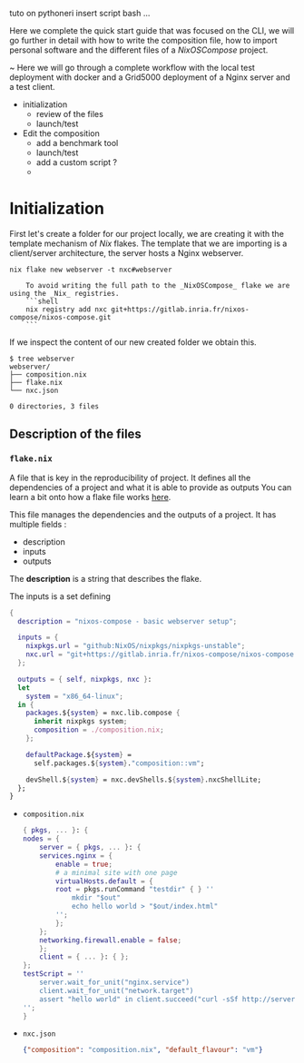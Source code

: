 tuto on pythoneri insert script bash ...


Here we complete the quick start guide that was focused on the CLI, we will go further in detail with how to write the composition file, how to import personal software and the different files of a _NixOSCompose_ project.

~ Here we will go through a complete workflow with the local test deployment with docker and a Grid5000 deployment of a Nginx server and a test client.

- initialization
  - review of the files
  - launch/test
- Edit the composition
  - add a benchmark tool
  - launch/test
  - add a custom script ?
  -

# Initialization

First let's create a folder for our project locally, we are creating it with the template mechanism of _Nix_ flakes. The template that we are importing is a client/server architecture, the server hosts a Nginx webserver.

```
nix flake new webserver -t nxc#webserver
```

~~~admonish info
    To avoid writing the full path to the _NixOSCompose_ flake we are using the _Nix_ registries.
    ```shell
    nix registry add nxc git+https://gitlab.inria.fr/nixos-compose/nixos-compose.git
    ```
~~~

If we inspect the content of our new created folder we obtain this.
```
$ tree webserver
webserver/
├── composition.nix
├── flake.nix
└── nxc.json

0 directories, 3 files
```

## Description of the files

### `flake.nix`
  A file that is key in the reproducibility of project. It defines all the dependencies of a project and what it is able to provide as outputs
  You can learn a bit onto how a flake file works [here](https://nix-tutorial.gitlabpages.inria.fr/nix-tutorial/flakes.html).

  This file manages the dependencies and the outputs of a project. It has multiple fields :
   - description
   - inputs
   - outputs

  The **description** is a string that describes the flake.

  The inputs is a set defining
  ```nix
  {
    description = "nixos-compose - basic webserver setup";

    inputs = {
      nixpkgs.url = "github:NixOS/nixpkgs/nixpkgs-unstable";
      nxc.url = "git+https://gitlab.inria.fr/nixos-compose/nixos-compose.git";
    };

    outputs = { self, nixpkgs, nxc }:
    let
      system = "x86_64-linux";
    in {
      packages.${system} = nxc.lib.compose {
        inherit nixpkgs system;
        composition = ./composition.nix;
      };

      defaultPackage.${system} =
        self.packages.${system}."composition::vm";

      devShell.${system} = nxc.devShells.${system}.nxcShellLite;
    };
  }
  ```


- `composition.nix`
    ```nix
    { pkgs, ... }: {
    nodes = {
        server = { pkgs, ... }: {
        services.nginx = {
            enable = true;
            # a minimal site with one page
            virtualHosts.default = {
            root = pkgs.runCommand "testdir" { } ''
                mkdir "$out"
                echo hello world > "$out/index.html"
            '';
            };
        };
        networking.firewall.enable = false;
        };
        client = { ... }: { };
    };
    testScript = ''
        server.wait_for_unit("nginx.service")
        client.wait_for_unit("network.target")
        assert "hello world" in client.succeed("curl -sSf http://server/")
    '';
    }
    ```
- `nxc.json`
    ```json
    {"composition": "composition.nix", "default_flavour": "vm"}
    ```
<!-- # Edit of composition

# Build

# Test in docker

## Driver
## TestScript
# Import on g5k

# Build on g5k
## build reservation

# run on G5K
## reservation
## start
## connect -->
